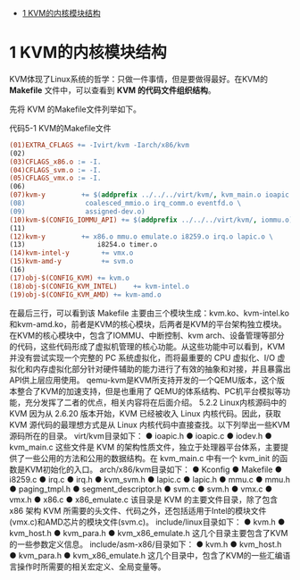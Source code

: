 
<!-- @import "[TOC]" {cmd="toc" depthFrom=1 depthTo=6 orderedList=false} -->

<!-- code_chunk_output -->

- [ 1 KVM的内核模块结构](#1-kvm的内核模块结构)

<!-- /code_chunk_output -->

# 1 KVM的内核模块结构

KVM体现了Linux系统的哲学：只做一件事情，但是要做得最好。在KVM的 **Makefile** 文件中，可以查看到 **KVM 的代码文件组织结构**。

先将 KVM 的Makefile文件列举如下。

代码5-1 KVM的Makefile文件

```makefile
(01)EXTRA_CFLAGS += -Ivirt/kvm -Iarch/x86/kvm￼
(02)￼
(03)CFLAGS_x86.o := -I.￼
(04)CFLAGS_svm.o := -I.￼
(05)CFLAGS_vmx.o := -I.￼
(06)￼
(07)kvm-y         += $(addprefix ../../../virt/kvm/, kvm_main.o ioapic.o \￼
(08)               coalesced_mmio.o irq_comm.o eventfd.o \￼
(09)               assigned-dev.o)￼
(10)kvm-$(CONFIG_IOMMU_API) += $(addprefix ../../../virt/kvm/, iommu.o)￼
(11)￼
(12)kvm-y         += x86.o mmu.o emulate.o i8259.o irq.o lapic.o \￼
(13)                  i8254.o timer.o￼
(14)kvm-intel-y        += vmx.o￼
(15)kvm-amd-y          += svm.o￼
(16)￼
(17)obj-$(CONFIG_KVM) += kvm.o￼
(18)obj-$(CONFIG_KVM_INTEL)    += kvm-intel.o￼
(19)obj-$(CONFIG_KVM_AMD) += kvm-amd.o
```

在最后三行，可以看到该 Makefile 主要由三个模块生成：kvm.ko、kvm-intel.ko和kvm-amd.ko，前者是KVM的核心模块，后两者是KVM的平台架构独立模块。
在KVM的核心模块中，包含了IOMMU、中断控制、kvm arch、设备管理等部分的代码，这些代码形成了虚拟机管理的核心功能。从这些功能中可以看到，KVM 并没有尝试实现一个完整的 PC 系统虚拟化，而将最重要的 CPU 虚拟化、I/O 虚拟化和内存虚拟化部分针对硬件辅助的能力进行了有效的抽象和对接，并且暴露出API供上层应用使用。
qemu-kvm是KVM所支持开发的一个QEMU版本，这个版本整合了KVM的加速支持，但是也重用了 QEMU的体系结构、PC机平台模拟等功能，充分发挥了二者的优点，相关内容将在后面介绍。
5.2.2 Linux内核源码中的KVM
因为从 2.6.20 版本开始，KVM 已经被收入 Linux 内核代码。因此，获取KVM 源代码的最理想方式是从 Linux 内核代码中直接查找。以下列举出一些KVM源码所在的目录。
virt/kvm目录如下：
● ioapic.h
● ioapic.c
● iodev.h
● kvm_main.c
这些文件是 KVM 的架构性质文件，独立于处理器平台体系，主要提供了一些公用的方法和公用的数据结构。在 kvm_main.c 中有一个 kvm_init 的函数是KVM初始化的入口。
arch/x86/kvm目录如下：
● Kconfig
● Makefile
● i8259.c
● irq.c
● irq.h
● kvm_svm.h
● lapic.c
● lapic.h
● mmu.c
● mmu.h
● paging_tmpl.h
● segment_descriptor.h
● svm.c
● svm.h
● vmx.c
● vmx.h
● x86.c
● x86_emulate.c
该目录是 KVM 的主要文件目录，除了包含 x86 架构 KVM 所需要的头文件、代码之外，还包括适用于Intel的模块文件(vmx.c)和AMD芯片的模块文件(svm.c)。
include/linux目录如下：
● kvm.h
● kvm_host.h
● kvm_para.h
● kvm_x86_emulate.h
这几个目录主要包含了KVM的一些参数定义信息。
include/asm-x86/目录如下：
● kvm.h
● kvm_host.h
● kvm_para.h
● kvm_x86_emulate.h
这几个目录中，包含了KVM的一些汇编语言操作时所需要的相关宏定义、全局变量等。

